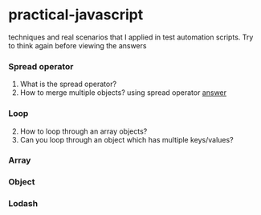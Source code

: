 # practical-javascript
techniques and real scenarios that I applied in test automation scripts. Try to think again before viewing the answers

### Spread operator
1. What is the spread operator?
2. How to merge multiple objects? using spread operator [answer](https://www.linkedin.com/posts/elias-kibret_javascript-react-node-activity-7057262734945509376-ArrK?utm_source=share&utm_medium=member_desktop)

### Loop
2. How to loop through an array objects?
3. Can you loop through an object which has multiple keys/values?


### Array



### Object



### Lodash


